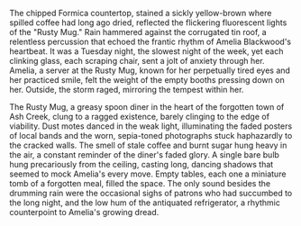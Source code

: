 The chipped Formica countertop, stained a sickly yellow-brown where spilled coffee had long ago dried, reflected the flickering fluorescent lights of the "Rusty Mug."  Rain hammered against the corrugated tin roof, a relentless percussion that echoed the frantic rhythm of Amelia Blackwood's heartbeat.  It was a Tuesday night, the slowest night of the week, yet each clinking glass, each scraping chair, sent a jolt of anxiety through her.  Amelia, a server at the Rusty Mug, known for her perpetually tired eyes and her practiced smile, felt the weight of the empty booths pressing down on her.  Outside, the storm raged, mirroring the tempest within her.

The Rusty Mug, a greasy spoon diner in the heart of the forgotten town of Ash Creek, clung to a ragged existence, barely clinging to the edge of viability.  Dust motes danced in the weak light, illuminating the faded posters of local bands and the worn, sepia-toned photographs stuck haphazardly to the cracked walls.  The smell of stale coffee and burnt sugar hung heavy in the air, a constant reminder of the diner's faded glory.  A single bare bulb hung precariously from the ceiling, casting long, dancing shadows that seemed to mock Amelia's every move.  Empty tables, each one a miniature tomb of a forgotten meal, filled the space.  The only sound besides the drumming rain were the occasional sighs of patrons who had succumbed to the long night, and the low hum of the antiquated refrigerator, a rhythmic counterpoint to Amelia's growing dread.

